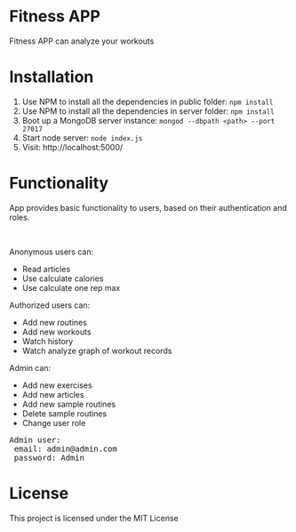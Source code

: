 <h1>Fitness APP</h1>
<p>
  Fitness APP can analyze your workouts 
</p>

<h1>Installation</h1>
<ol>
  <li>Use NPM to install all the dependencies in public folder: <code>npm install</code></li>
  <li>Use NPM to install all the dependencies in server folder: <code>npm install</code></li>
  <li>Boot up a MongoDB server instance: <code>mongod --dbpath &lt;path&gt; --port 27017</code></li>
  <li>Start node server: <code>node index.js</code></li>
  <li>Visit: http://localhost:5000/</li>
</ol>

<h1>Functionality</h1>
<p>App provides basic functionality to users, based on their authentication and roles.</p>
<br>
<p>Anonymous users can:</p>
<ul>
  <li>Read articles</li>
  <li>Use calculate calories</li>
  <li>Use calculate one rep max</li>
</ul>

<p>Authorized users can:</p>
<ul>
  <li>Add new routines</li>
  <li>Add new workouts</li>
  <li>Watch history</li>
  <li>Watch analyze graph of workout records</li>
</ul>

<p>Admin can:</p>
<ul>
  <li>Add new exercises</li>
  <li>Add new articles</li>
  <li>Add new sample routines</li>
  <li>Delete sample routines</li>
  <li>Change user role</li>
</ul>

<pre>
Admin user:
 email: admin@admin.com
 password: Admin
</pre>


<h1>License</h1>
This project is licensed under the MIT License
